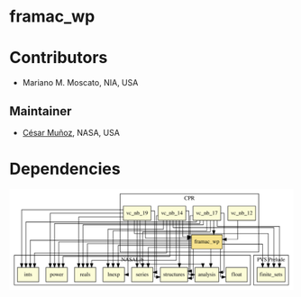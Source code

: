 # framac_wp

# Contributors
* Mariano M. Moscato, NIA, USA

## Maintainer
* [César Muñoz](http://shemesh.larc.nasa.gov/people/cam), NASA, USA 

# Dependencies

![dependency graph](./framac_wp.svg "Dependency Graph")
